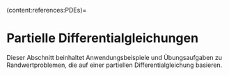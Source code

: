 (content:references:PDEs)=
# Partielle Differentialgleichungen 

Dieser Abschnitt beinhaltet Anwendungsbeispiele und Übungsaufgaben zu Randwertproblemen, die auf einer partiellen Differentialgleichung basieren.
